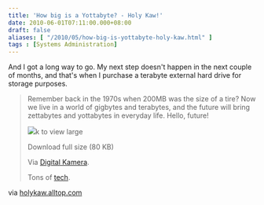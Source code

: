 ```yaml
---
title: 'How big is a Yottabyte? - Holy Kaw!'
date: 2010-06-01T07:11:00.000+08:00
draft: false
aliases: [ "/2010/05/how-big-is-yottabyte-holy-kaw.html" ]
tags : [Systems Administration]
---
```


  
  

  

And I got a long way to go. My next step doesn't happen in the next couple of months, and that's when I purchase a terabyte external hard drive for storage purposes.

  

>   
> 
>   
> 
> Remember back in the 1970s when 200MB was the size of a tire? Now we live in a world of gigbytes and terabytes, and the future will bring zettabytes and yottabytes in everyday life. Hello, future!
> 
>   
> 
> [![](http://jon.doblados.net/wp-content/uploads/2010/05/media_httpensdigitalk_fmGoh.jpg.scaled500-154x300.jpg)](http://holykaw.alltop.com/how-big-is-a-yottabyte-0#)k to view large
> 
>   
> 
>   
> 
> Download full size (80 KB)
> 
>   
> 
>   
> 
> Via [Digital Kamera](http://en.digitalkamera.com/how-big-is-a-yottabyte-infograph/).
> 
>   
> 
> Tons of [tech](http://tech.alltop.com/).
> 
>   
> 
>   

  

via [holykaw.alltop.com](http://holykaw.alltop.com/how-big-is-a-yottabyte-0#comment)